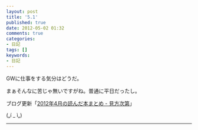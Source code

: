 ```yaml
---
layout: post
title: '5.1'
published: true
date: 2012-05-02 01:32
comments: true
categories:
- 日記
tags: []
keywords:
- 日記
---
```

GWに仕事をする気分はどうだ。

まぁそんなに苦じゃ無いですがね。普通に平日だったし。

ブログ更新「[2012年4月の読んだ本まとめ - 見方次第](http://soramugi.hateblo.jp/entry/2012/05/01/224704 "2012年4月の読んだ本まとめ - 見方次第")」

(„í _ ì„)

---

